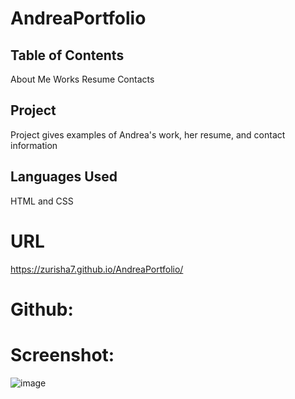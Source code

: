 # AndreaPortfolio

## Table of Contents
  About Me
  Works
  Resume
  Contacts
  
## Project 
  Project gives examples of Andrea's work, her resume, and contact information
  
## Languages Used
  HTML and CSS
  
  # URL
  https://zurisha7.github.io/AndreaPortfolio/
  
  # Github:
  
  # Screenshot: 
![image](https://user-images.githubusercontent.com/100632883/161397811-e4b6b7df-aa9b-45fd-b42e-669ef898f369.png)
